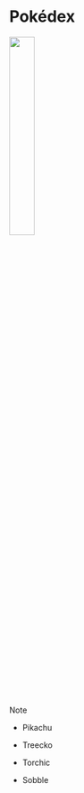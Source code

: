 ﻿# Pokédex
 
<img src="https://i.imgur.com/ecPVvru.png" width="30%" />
  
> [!NOTE]
> 
> - Pikachu
> 
> - Treecko
>
> - Torchic
> 
> - Sobble
